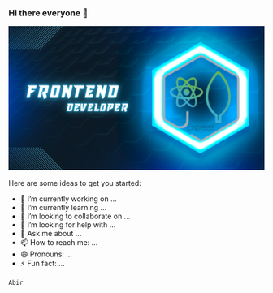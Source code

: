 ### Hi there everyone 👋


![The San Juan Mountains are beautiful!](https://github.com/Abirhossain2084/Abirhossain2084/blob/main/images/Git%20Cover%20Abir.png?raw=true)

Here are some ideas to get you started:

- 🔭 I’m currently working on ...
- 🌱 I’m currently learning ...
- 👯 I’m looking to collaborate on ...
- 🤔 I’m looking for help with ...
- 💬 Ask me about ...
- 📫 How to reach me: ...
- 😄 Pronouns: ...
- ⚡ Fun fact: ...


<code>Abir</code>
